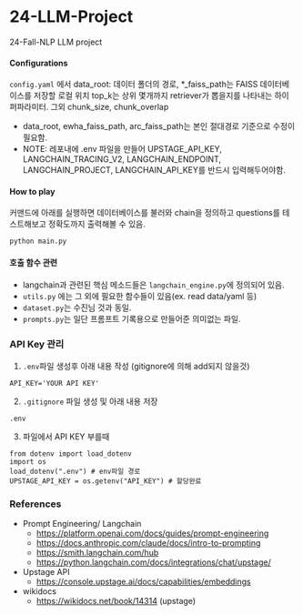 # 24-LLM-Project
24-Fall-NLP LLM project
#### Configurations 
`config.yaml` 에서 data_root: 데이터 폴더의 경로, *_faiss_path는 FAISS 데이터베이스를 저장할 로컬 위치
top_k는 상위 몇개까지 retriever가 뽑을지를 나타내는 하이퍼파라미터. 그외 chunk_size, chunk_overlap
- data_root, ewha_faiss_path, arc_faiss_path는 본인 절대경로 기준으로 수정이 필요함.
- NOTE: 레포내에 .env 파일을 만들어 UPSTAGE_API_KEY, LANGCHAIN_TRACING_V2, LANGCHAIN_ENDPOINT, LANGCHAIN_PROJECT, LANGCHAIN_API_KEY를 반드시 입력해두어야함.

#### How to play
커맨드에 아래를 실행하면 데이터베이스를 불러와 chain을 정의하고 questions를 테스트해보고 정확도까지 출력해볼 수 있음.
```
python main.py
```
#### 호출 함수 관련
- langchain과 관련된 핵심 메소드들은 `langchain_engine.py`에 정의되어 있음.
- `utils.py` 에는 그 외에 필요한 함수들이 있음(ex. read data/yaml 등)
- `dataset.py`는 수진님 것과 동일.
- `prompts.py`는 일단 프롬프트 기록용으로 만들어준 의미없는 파일.

### API Key 관리
1. `.env`파일 생성후 아래 내용 작성 (gitignore에 의해 add되지 않을것)
```
API_KEY='YOUR API KEY'
```
2. `.gitignore` 파일 생성 및 아래 내용 저장
```
.env
```
3. 파일에서 API KEY 부를때
```
from dotenv import load_dotenv 
import os 
load_dotenv(".env") # env파일 경로 
UPSTAGE_API_KEY = os.getenv("API_KEY") # 할당완료
```


### References
- Prompt Engineering/ Langchain
    - https://platform.openai.com/docs/guides/prompt-engineering
    - https://docs.anthropic.com/claude/docs/intro-to-prompting
    - https://smith.langchain.com/hub
    - https://python.langchain.com/docs/integrations/chat/upstage/
- Upstage API
    - https://console.upstage.ai/docs/capabilities/embeddings
- wikidocs
    - https://wikidocs.net/book/14314  (upstage)
